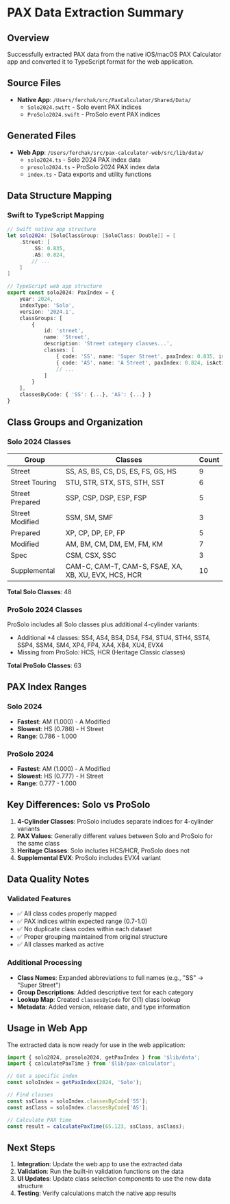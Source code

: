 # PAX Data Extraction Summary

## Overview

Successfully extracted PAX data from the native iOS/macOS PAX Calculator app and converted it to TypeScript format for the web application.

## Source Files

- **Native App**: `/Users/ferchak/src/PaxCalculator/Shared/Data/`
  - `Solo2024.swift` - Solo event PAX indices
  - `ProSolo2024.swift` - ProSolo event PAX indices

## Generated Files

- **Web App**: `/Users/ferchak/src/pax-calculator-web/src/lib/data/`
  - `solo2024.ts` - Solo 2024 PAX index data
  - `prosolo2024.ts` - ProSolo 2024 PAX index data
  - `index.ts` - Data exports and utility functions

## Data Structure Mapping

### Swift to TypeScript Mapping

```swift
// Swift native app structure
let solo2024: [SoloClassGroup: [SoloClass: Double]] = [
    .Street: [
        .SS: 0.835,
        .AS: 0.824,
        // ...
    ]
]
```

```typescript
// TypeScript web app structure
export const solo2024: PaxIndex = {
    year: 2024,
    indexType: 'Solo',
    version: '2024.1',
    classGroups: [
        {
            id: 'street',
            name: 'Street',
            description: 'Street category classes...',
            classes: [
                { code: 'SS', name: 'Super Street', paxIndex: 0.835, isActive: true },
                { code: 'AS', name: 'A Street', paxIndex: 0.824, isActive: true },
                // ...
            ]
        }
    ],
    classesByCode: { 'SS': {...}, 'AS': {...} }
}
```

## Class Groups and Organization

### Solo 2024 Classes

| Group           | Classes                                              | Count |
| --------------- | ---------------------------------------------------- | ----- |
| Street          | SS, AS, BS, CS, DS, ES, FS, GS, HS                   | 9     |
| Street Touring  | STU, STR, STX, STS, STH, SST                         | 6     |
| Street Prepared | SSP, CSP, DSP, ESP, FSP                              | 5     |
| Street Modified | SSM, SM, SMF                                         | 3     |
| Prepared        | XP, CP, DP, EP, FP                                   | 5     |
| Modified        | AM, BM, CM, DM, EM, FM, KM                           | 7     |
| Spec            | CSM, CSX, SSC                                        | 3     |
| Supplemental    | CAM-C, CAM-T, CAM-S, FSAE, XA, XB, XU, EVX, HCS, HCR | 10    |

**Total Solo Classes**: 48

### ProSolo 2024 Classes

ProSolo includes all Solo classes plus additional 4-cylinder variants:

- Additional \*4 classes: SS4, AS4, BS4, DS4, FS4, STU4, STH4, SST4, SSP4, SSM4, SM4, XP4, FP4, XA4, XB4, XU4, EVX4
- Missing from ProSolo: HCS, HCR (Heritage Classic classes)

**Total ProSolo Classes**: 63

## PAX Index Ranges

### Solo 2024

- **Fastest**: AM (1.000) - A Modified
- **Slowest**: HS (0.786) - H Street
- **Range**: 0.786 - 1.000

### ProSolo 2024

- **Fastest**: AM (1.000) - A Modified
- **Slowest**: HS (0.777) - H Street
- **Range**: 0.777 - 1.000

## Key Differences: Solo vs ProSolo

1. **4-Cylinder Classes**: ProSolo includes separate indices for 4-cylinder variants
2. **PAX Values**: Generally different values between Solo and ProSolo for the same class
3. **Heritage Classes**: Solo includes HCS/HCR, ProSolo does not
4. **Supplemental EVX**: ProSolo includes EVX4 variant

## Data Quality Notes

### Validated Features

- ✅ All class codes properly mapped
- ✅ PAX indices within expected range (0.7-1.0)
- ✅ No duplicate class codes within each dataset
- ✅ Proper grouping maintained from original structure
- ✅ All classes marked as active

### Additional Processing

- **Class Names**: Expanded abbreviations to full names (e.g., "SS" → "Super Street")
- **Group Descriptions**: Added descriptive text for each category
- **Lookup Map**: Created `classesByCode` for O(1) class lookup
- **Metadata**: Added version, release date, and type information

## Usage in Web App

The extracted data is now ready for use in the web application:

```typescript
import { solo2024, prosolo2024, getPaxIndex } from '$lib/data';
import { calculatePaxTime } from '$lib/pax-calculator';

// Get a specific index
const soloIndex = getPaxIndex(2024, 'Solo');

// Find classes
const ssClass = soloIndex.classesByCode['SS'];
const asClass = soloIndex.classesByCode['AS'];

// Calculate PAX time
const result = calculatePaxTime(65.123, ssClass, asClass);
```

## Next Steps

1. **Integration**: Update the web app to use the extracted data
2. **Validation**: Run the built-in validation functions on the data
3. **UI Updates**: Update class selection components to use the new data structure
4. **Testing**: Verify calculations match the native app results
